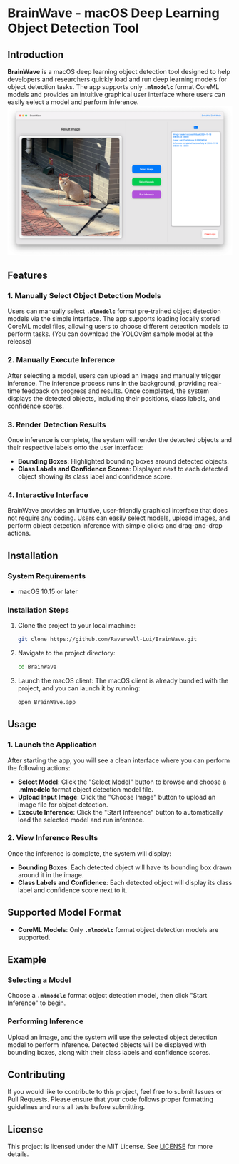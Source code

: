 # BrainWave - macOS Deep Learning Object Detection Tool

## Introduction

**BrainWave** is a macOS deep learning object detection tool designed to help developers and researchers quickly load and run deep learning models for object detection tasks. The app supports only **`.mlmodelc`** format CoreML models and provides an intuitive graphical user interface where users can easily select a model and perform inference.
![BrainWave Interface](Light_Interface.png)
## Features

### 1. Manually Select Object Detection Models

Users can manually select **`.mlmodelc`** format pre-trained object detection models via the simple interface. The app supports loading locally stored CoreML model files, allowing users to choose different detection models to perform tasks.
(You can download the YOLOv8m sample model at the release)

### 2. Manually Execute Inference

After selecting a model, users can upload an image and manually trigger inference. The inference process runs in the background, providing real-time feedback on progress and results. Once completed, the system displays the detected objects, including their positions, class labels, and confidence scores.

### 3. Render Detection Results

Once inference is complete, the system will render the detected objects and their respective labels onto the user interface:
- **Bounding Boxes**: Highlighted bounding boxes around detected objects.
- **Class Labels and Confidence Scores**: Displayed next to each detected object showing its class label and confidence score.

### 4. Interactive Interface

BrainWave provides an intuitive, user-friendly graphical interface that does not require any coding. Users can easily select models, upload images, and perform object detection inference with simple clicks and drag-and-drop actions.

## Installation

### System Requirements

- macOS 10.15 or later

### Installation Steps

1. Clone the project to your local machine:
   ```bash
   git clone https://github.com/Ravenwell-Lui/BrainWave.git
   ```

2. Navigate to the project directory:
   ```bash
   cd BrainWave
   ```

3. Launch the macOS client:
   The macOS client is already bundled with the project, and you can launch it by running:
   ```bash
   open BrainWave.app
   ```

## Usage

### 1. Launch the Application

After starting the app, you will see a clean interface where you can perform the following actions:

- **Select Model**: Click the "Select Model" button to browse and choose a **.mlmodelc** format object detection model file.
- **Upload Input Image**: Click the "Choose Image" button to upload an image file for object detection.
- **Execute Inference**: Click the "Start Inference" button to automatically load the selected model and run inference.

### 2. View Inference Results

Once the inference is complete, the system will display:
- **Bounding Boxes**: Each detected object will have its bounding box drawn around it in the image.
- **Class Labels and Confidence**: Each detected object will display its class label and confidence score next to it.

## Supported Model Format

- **CoreML Models**: Only **`.mlmodelc`** format object detection models are supported.

## Example

### Selecting a Model

Choose a **`.mlmodelc`** format object detection model, then click "Start Inference" to begin.

### Performing Inference

Upload an image, and the system will use the selected object detection model to perform inference. Detected objects will be displayed with bounding boxes, along with their class labels and confidence scores.

## Contributing

If you would like to contribute to this project, feel free to submit Issues or Pull Requests. Please ensure that your code follows proper formatting guidelines and runs all tests before submitting.

## License

This project is licensed under the MIT License. See [LICENSE](LICENSE) for more details.
